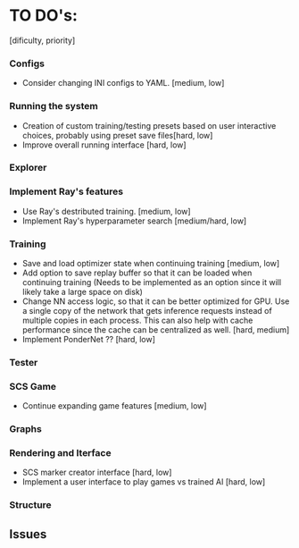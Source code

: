 # TO DO's:

[dificulty, priority]


### Configs
- Consider changing INI configs to YAML. [medium, low]

### Running the system
- Creation of custom training/testing presets based on user interactive choices, probably using preset save files[hard, low]
- Improve overall running interface [hard, low]

### Explorer


### Implement Ray's features
- Use Ray's destributed training. [medium, low]
- Implement Ray's hyperparameter search [medium/hard, low]

### Training
- Save and load optimizer state when continuing training [medium, low]
- Add option to save replay buffer so that it can be loaded when continuing training (Needs to be implemented as an option since it will likely take a large space on disk)
- Change NN access logic, so that it can be better optimized for GPU. Use a single copy of the network that gets inference requests instead of multiple copies in each process. This can also help with cache performance since the cache can be centralized as well. [hard, medium]
- Implement PonderNet ?? [hard, low]

### Tester


### SCS Game
- Continue expanding game features [medium, low]

### Graphs


### Rendering and Iterface
- SCS marker creator interface [hard, low]
- Implement a user interface to play games vs trained AI [hard, low]

### Structure





<!---------------------------------------------------------------------------------------------------------------------------------------->

## Issues





<!---------------------------------------------------------------------------------------------------------------------------------------->


